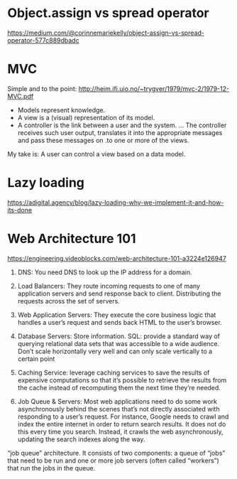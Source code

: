 # Object.assign vs spread operator
https://medium.com/@corinnemariekelly/object-assign-vs-spread-operator-577c889dbadc

# MVC

Simple and to the point:
http://heim.ifi.uio.no/~trygver/1979/mvc-2/1979-12-MVC.pdf
* Models represent knowledge.
* A view is a (visual) representation of its model.
* A controller is the link between a user and the system. … The controller receives such user output, translates it into the appropriate messages and pass these messages on .to one or more of the views.

My take is: A user can control a view based on a data model.

# Lazy loading
https://adigital.agency/blog/lazy-loading-why-we-implement-it-and-how-its-done


# Web Architecture 101
https://engineering.videoblocks.com/web-architecture-101-a3224e126947

1. DNS: 
You need DNS to look up the IP address for a domain.

1. Load Balancers: 
They route incoming requests to one of many application servers and send response back to client. Distributing the requests across the set of servers.

1. Web Application Servers: 
They execute the core business logic that handles a user’s request and sends back HTML to the user’s browser.

1. Database Servers:
Store information. SQL: provide a standard way of querying relational data sets that was accessible to a wide audience. Don’t scale horizontally very well and can only scale vertically to a certain point

1. Caching Service: 
leverage caching services to save the results of expensive computations so that it’s possible to retrieve the results from the cache instead of recomputing them the next time they’re needed. 

1. Job Queue & Servers:
Most web applications need to do some work asynchronously behind the scenes that’s not directly associated with responding to a user’s request. For instance, Google needs to crawl and index the entire internet in order to return search results. It does not do this every time you search. Instead, it crawls the web asynchronously, updating the search indexes along the way.


“job queue” architecture. It consists of two components: a queue of “jobs” that need to be run and one or more job servers (often called “workers”) that run the jobs in the queue.

